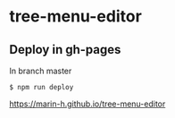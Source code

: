 # tree-menu-editor

## Deploy in gh-pages 

In branch master

```
$ npm run deploy
```

https://marin-h.github.io/tree-menu-editor
